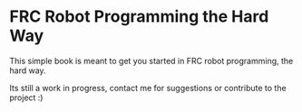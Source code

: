 # FRC Robot Programming the Hard Way

This simple book is meant to get you started in FRC robot programming, the hard way.

Its still a work in progress, contact me for suggestions or contribute to the project :)
